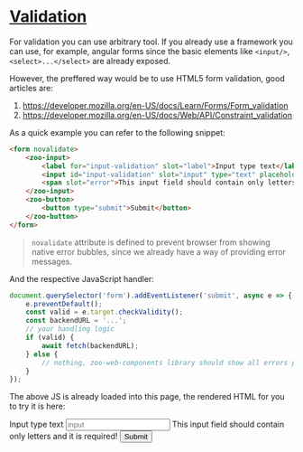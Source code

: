# [Validation](#validation)

For validation you can use arbitrary tool. If you already use a framework you can use, for example,
angular forms since the basic elements like `<input/>`, `<select>...</select>` are already exposed.  

However, the preffered way would be to use HTML5 form validation, good articles are:  

1. <https://developer.mozilla.org/en-US/docs/Learn/Forms/Form_validation>
2. <https://developer.mozilla.org/en-US/docs/Web/API/Constraint_validation>

As a quick example you can refer to the following snippet:

```HTML
<form novalidate>
	<zoo-input>
		<label for="input-validation" slot="label">Input type text</label>
		<input id="input-validation" slot="input" type="text" placeholder="input" required pattern="[A-Za-z ]+"/>
		<span slot="error">This input field should contain only letters and it is required!</span>
	</zoo-input>
	<zoo-button>
		<button type="submit">Submit</button>
	</zoo-button>
</form>
```

> `novalidate` attribute is defined to prevent browser from showing native error bubbles, since we already have
> a way of providing error messages.

And the respective JavaScript handler:

```JavaScript
document.querySelector('form').addEventListener('submit', async e => {
	e.preventDefault();
	const valid = e.target.checkValidity();
	const backendURL = '...';
	// your handling logic
	if (valid) {
		await fetch(backendURL);
	} else {
		// nothing, zoo-web-components library should show all errors provided via `slot='error'` on each element.
	}
});
```

The above JS is already loaded into this page, the rendered HTML for you to try it is here:  

<form novalidate id="test-form">
	<zoo-input>
		<label for="input-validation" slot="label">Input type text</label>
		<input id="input-validation" slot="input" type="text" placeholder="input" required pattern="[A-Za-z ]+"/>
		<span slot="error">This input field should contain only letters and it is required!</span>
	</zoo-input>
	<zoo-button style="margin: 10px auto;">
		<button type="submit">Submit</button>
	</zoo-button>
</form>
